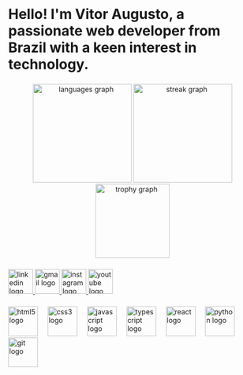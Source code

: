<br clear="both">

<h1 align="left">Hello! I'm Vitor Augusto, a passionate web developer from Brazil with a keen interest in technology.</h1>

###

<div align="center">
  <img src="https://github-readme-stats.vercel.app/api/top-langs?username=vitoraugust9&locale=en&hide_title=true&layout=compact&card_width=320&langs_count=6&theme=radical&hide_border=true&order=2" height="200" alt="languages graph"  />
  <img src="https://streak-stats.demolab.com?user=vitoraugust9&locale=en&mode=daily&theme=radical&hide_border=true&border_radius=8&date_format=M%20j%5B,%20Y%5D&order=3" height="200" alt="streak graph"  />
  <img src="https://github-profile-trophy.vercel.app?username=vitoraugust9&theme=radical&column=3&row=1&margin-w=10&margin-h=0&no-bg=true&no-frame=true&order=4" height="150" alt="trophy graph"  />
</div>

###

<div align="left">
  <a href="www.linkedin.com/in/vitoraugustosilva" target="_blank">
    <img src="https://img.shields.io/static/v1?message=LinkedIn&logo=linkedin&label=&color=0077B5&logoColor=white&labelColor=&style=for-the-badge" height="50" alt="linkedin logo"  />
  </a>
  <a href="vitoraugustovitor8@gmail.com" target="_blank">
    <img src="https://img.shields.io/static/v1?message=Gmail&logo=gmail&label=&color=D14836&logoColor=white&labelColor=&style=for-the-badge" height="50" alt="gmail logo"  />
  </a>
  <a href="https://www.instagram.com/vitoraugusto__/" target="_blank">
    <img src="https://img.shields.io/static/v1?message=Instagram&logo=instagram&label=&color=E4405F&logoColor=white&labelColor=&style=for-the-badge" height="50" alt="instagram logo"  />
  </a>
  <a href="https://www.youtube.com/channel/UC3uvAuTKGxgtx8F7IgbsD4w" target="_blank">
    <img src="https://img.shields.io/static/v1?message=Youtube&logo=youtube&label=&color=FF0000&logoColor=white&labelColor=&style=for-the-badge" height="50" alt="youtube logo"  />
  </a>
</div>

###

<div align="left">
  <img src="https://cdn.jsdelivr.net/gh/devicons/devicon/icons/html5/html5-plain-wordmark.svg" height="60" alt="html5 logo"  />
  <img width="12" />
  <img src="https://cdn.jsdelivr.net/gh/devicons/devicon/icons/css3/css3-plain-wordmark.svg" height="60" alt="css3 logo"  />
  <img width="12" />
  <img src="https://cdn.jsdelivr.net/gh/devicons/devicon/icons/javascript/javascript-plain.svg" height="60" alt="javascript logo"  />
  <img width="12" />
  <img src="https://cdn.jsdelivr.net/gh/devicons/devicon/icons/typescript/typescript-plain.svg" height="60" alt="typescript logo"  />
  <img width="12" />
  <img src="https://cdn.jsdelivr.net/gh/devicons/devicon/icons/react/react-original.svg" height="60" alt="react logo"  />
  <img width="12" />
  <img src="https://cdn.jsdelivr.net/gh/devicons/devicon/icons/python/python-original.svg" height="60" alt="python logo"  />
  <img width="12" />
  <img src="https://cdn.jsdelivr.net/gh/devicons/devicon/icons/git/git-original.svg" height="60" alt="git logo"  />
</div>

###
